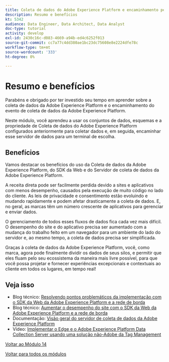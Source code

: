 ```yaml
---
title: Coleta de dados do Adobe Experience Platform e encaminhamento pelo lado do servidor em tempo real - Resumo e benefícios
description: Resumo e benefícios
kt: 5342
audience: Data Engineer, Data Architect, Data Analyst
doc-type: tutorial
activity: develop
exl-id: 2430c16c-d083-4669-a94b-ed4c6252f013
source-git-commit: cc7a77c4dd380ae1bc23dc75608e8e2224dfe78c
workflow-type: tm+mt
source-wordcount: '333'
ht-degree: 0%

---
```


# Resumo e benefícios

Parabéns e obrigado por ter investido seu tempo em aprender sobre a coleta de dados da Adobe Experience Platform e o encaminhamento do evento de coleta de dados da Adobe Experience Platform.

Neste módulo, você aprendeu a usar os conjuntos de dados, esquemas e a propriedade de Coleta de dados do Adobe Experience Platform configurados anteriormente para coletar dados e, em seguida, encaminhar esse servidor de dados para um terminal de escolha.

## Benefícios

Vamos destacar os benefícios do uso da Coleta de dados da Adobe Experience Platform, do SDK da Web e do Servidor de coleta de dados da Adobe Experience Platform.

A receita direta pode ser facilmente perdida devido a sites e aplicativos com menos desempenho, causados pela execução de muito código no lado do cliente. As leis de privacidade e consentimento estão evoluindo e mudando rapidamente e podem afetar drasticamente a coleta de dados. E, no geral, as marcas têm um número crescente de aplicativos para gerenciar e enviar dados.

O gerenciamento de todos esses fluxos de dados fica cada vez mais difícil. O desempenho do site e do aplicativo precisa ser aumentado com a mudança do trabalho feito em um navegador para um ambiente do lado do servidor e, ao mesmo tempo, a coleta de dados precisa ser simplificada.

Graças à coleta de dados da Adobe Experience Platform, você, como marca, agora pode finalmente dividir os dados de seus silos, e permitir que eles fluam pelo seu ecossistema da maneira mais livre possível, para que você possa projetar e fornecer experiências excepcionais e contextuais ao cliente em todos os lugares, em tempo real!

## Veja isso

- Blog técnico: [Resolvendo pontos problemáticos da implementação com o SDK da Web da Adobe Experience Platform e a rede de borda](https://medium.com/adobetech/solving-implementation-pain-points-with-adobe-experience-platform-web-sdk-and-edge-network-880b635e6819)
- Blog técnico: [Aumentar o desempenho do site com o SDK da Web da Adobe Experience Platform e a rede de borda](https://medium.com/adobetech/boosting-website-performance-with-adobe-experience-platform-web-sdk-and-edge-network-329fcf70fdf9)
- Documentação: [Visão geral do servidor de coleta de dados da Adobe Experience Platform](https://experienceleague.adobe.com/docs/experience-platform/tags/event-forwarding/overview.html?lang=en#server-side-info)
- Vídeo: [Implementar o Edge e o Adobe Experience Platform Data Collection Server usando uma solução não-Adobe da Tag Management](https://video.tv.adobe.com/v/331986?quality=12&learn=on)

[Voltar ao Módulo 14](./aep-data-collection-ssf.md)

[Voltar para todos os módulos](./../../overview.md)
